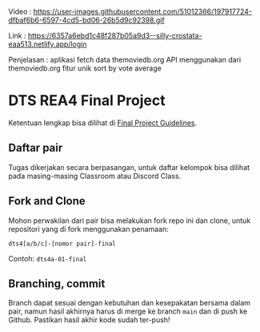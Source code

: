 Video :
https://user-images.githubusercontent.com/51012366/197917724-dfbaf6b6-6597-4cd5-bd06-26b5d9c92398.gif

Link :
https://6357a6ebd1c48f287b05a9d3--silly-crostata-eaa513.netlify.app/login

Penjelasan :
aplikasi fetch data themoviedb.org
API menggunakan dari themoviedb.org
fitur unik sort by vote average


# DTS REA4 Final Project

Ketentuan lengkap bisa dilihat di [Final Project Guidelines](https://docs.google.com/document/d/122KyWNQ4xxU4aFwWbM4vIfH7LM4AH2CZEZa3YsEHjCk). 

## Daftar pair

Tugas dikerjakan secara berpasangan, untuk daftar kelompok bisa dilihat pada masing-masing Classroom atau Discord Class.

## Fork and Clone

Mohon perwakilan dari pair bisa melakukan fork repo ini dan clone, untuk repositori yang di fork menggunakan penamaan:

`dts4[a/b/c]-[nomor pair]-final`

Contoh: `dts4a-01-final`

## Branching, commit

Branch dapat sesuai dengan kebutuhan dan kesepakatan bersama dalam pair, namun hasil akhirnya harus di merge ke branch `main` dan di push ke Github. Pastikan hasil akhir kode sudah ter-push!
